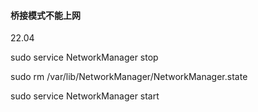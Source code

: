#### 桥接模式不能上网

22.04

sudo service NetworkManager stop 

sudo rm /var/lib/NetworkManager/NetworkManager.state 

sudo service NetworkManager start